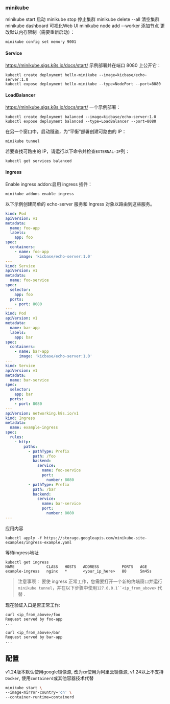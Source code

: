 ### minikube

minikube start 启动
minikube stop 停止集群
minikube delete --all 清空集群
minikube dashboard 可视化Web UI
minikube node add --worker 添加节点
更改默认内存限制（需要重新启动）：

```shell
minikube config set memory 9001
```

#### Service

https://minikube.sigs.k8s.io/docs/start/
示例部署并在端口 8080 上公开它：

```shell
kubectl create deployment hello-minikube --image=kicbase/echo-server:1.0
kubectl expose deployment hello-minikube --type=NodePort --port=8080
```

#### LoadBalancer

https://minikube.sigs.k8s.io/docs/start/
一个示例部署：

```shell
kubectl create deployment balanced --image=kicbase/echo-server:1.0
kubectl expose deployment balanced --type=LoadBalancer --port=8080
```

在另一个窗口中，启动隧道，为“平衡”部署创建可路由的 IP：

```shell
minikube tunnel
```

若要查找可路由的 IP，请运行以下命令并检查`EXTERNAL-IP`列：

```shell
kubectl get services balanced
```

#### Ingress

Enable ingress addon:启用 ingress 插件：

```shell
minikube addons enable ingress
```

以下示例创建简单的 echo-server 服务和 Ingress 对象以路由到这些服务。

```yaml
kind: Pod
apiVersion: v1
metadata:
  name: foo-app
  labels:
    app: foo
spec:
  containers:
    - name: foo-app
      image: 'kicbase/echo-server:1.0'
---
kind: Service
apiVersion: v1
metadata:
  name: foo-service
spec:
  selector:
    app: foo
  ports:
    - port: 8080
---
kind: Pod
apiVersion: v1
metadata:
  name: bar-app
  labels:
    app: bar
spec:
  containers:
    - name: bar-app
      image: 'kicbase/echo-server:1.0'
---
kind: Service
apiVersion: v1
metadata:
  name: bar-service
spec:
  selector:
    app: bar
  ports:
    - port: 8080
---
apiVersion: networking.k8s.io/v1
kind: Ingress
metadata:
  name: example-ingress
spec:
  rules:
    - http:
        paths:
          - pathType: Prefix
            path: /foo
            backend:
              service:
                name: foo-service
                port:
                  number: 8080
          - pathType: Prefix
            path: /bar
            backend:
              service:
                name: bar-service
                port:
                  number: 8080
---
```

应用内容

```shell
kubectl apply -f https://storage.googleapis.com/minikube-site-examples/ingress-example.yaml
```

等待ingress地址

```shell
kubectl get ingress
NAME              CLASS   HOSTS   ADDRESS          PORTS   AGE
example-ingress   nginx   *       <your_ip_here>   80      5m45s
```

> 注意事项：
> 要使 ingress 正常工作，您需要打开一个新的终端窗口并运行`minikube tunnel`，并在以下步骤中使用`127.0.0.1``<ip_from_above>`
> 代替 .

现在验证入口是否正常工作:

```shell
curl <ip_from_above>/foo
Request served by foo-app
...

curl <ip_from_above>/bar
Request served by bar-app
...
```

## 配置

v1.24版本默认使用google镜像源, 改为`cn`使用为阿里云镜像源, v1.24以上不支持`Docker`, 使用`containerd`或其他容器技术代替

```sh
minikube start \
--image-mirror-country='cn' \
--container-runtime=containerd
```
